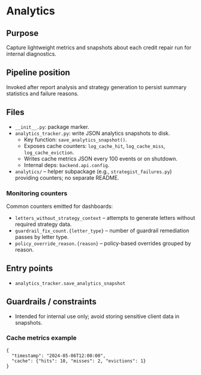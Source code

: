 # Analytics

## Purpose
Capture lightweight metrics and snapshots about each credit repair run for internal diagnostics.

## Pipeline position
Invoked after report analysis and strategy generation to persist summary statistics and failure reasons.

## Files
- `__init__.py`: package marker.
- `analytics_tracker.py`: write JSON analytics snapshots to disk.
  - Key function: `save_analytics_snapshot()`.
  - Exposes cache counters: `log_cache_hit`, `log_cache_miss`, `log_cache_eviction`.
  - Writes cache metrics JSON every 100 events or on shutdown.
  - Internal deps: `backend.api.config`.
- `analytics/` – helper subpackage (e.g., `strategist_failures.py`) providing counters; no separate README.

### Monitoring counters

Common counters emitted for dashboards:

- `letters_without_strategy_context` – attempts to generate letters without required strategy data.
- `guardrail_fix_count.{letter_type}` – number of guardrail remediation passes by letter type.
- `policy_override_reason.{reason}` – policy-based overrides grouped by reason.

## Entry points
- `analytics_tracker.save_analytics_snapshot`

## Guardrails / constraints
- Intended for internal use only; avoid storing sensitive client data in snapshots.

### Cache metrics example

```
{
  "timestamp": "2024-05-06T12:00:00",
  "cache": {"hits": 10, "misses": 2, "evictions": 1}
}
```
